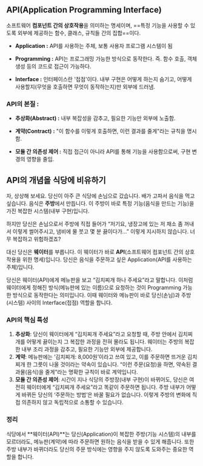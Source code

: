 ## API(Application Programming Interface)
소프트웨어 **컴포넌트 간의 상호작용**을 의미하는 명세이며, ==특정 기능을 사용할 수 있도록 외부에 제공하는 함수, 클래스, 규칙들 간의 집합==이다.

- **Application :** 
	API를 사용하는 주체, 보통 사용자 프로그램 시스템이 됨

- **Programming :** 
	API는 프로그래밍 가능한 방식으로 동작한다. 즉. 함수 호출, 객체 생성 등의 코드로 접근이 가능하다.

- **Interface :** 
	인터페이스란 '접점'이다. 내부 구현은 어떻게 하는지 숨기고, 어떻게 사용할지(무엇을 호출하면 무엇이 동작하는지)만 외부에 드러냄.

### API의 본질 :

- **추상화(Abstract) :** 
	내부 복잡성을 감추고, 필요한 기능만 외부에 노출함.

- **계약(Contract) :** 
	"이 함수를 이렇게 호출하면, 이런 결과를 줄게"라는 규칙을 명시함.

- **모듈 간 의존성 제어 :** 
	직접 접근이 아니라 API를 통해 기능을 사용함으로써, 구현 변경의 영향을 줄임.


## API의 개념을 식당에 비유하기
자, 상상해 보세요. 당신이 아주 큰 식당에 손님으로 갔습니다. 배가 고파서 음식을 먹고 싶습니다. 음식은 **주방**에서 만듭니다. 이 주방이 바로 특정 기능(음식을 만드는 기능)을 가진 복잡한 시스템(내부 구현)입니다.

하지만 당신은 손님으로서 주방에 직접 들어가 “저기요, 냉장고에 있는 저 채소 좀 꺼내서 이렇게 썰어주시고, 냄비에 물 붓고 몇 분 끓이다가…” 이렇게 지시하지 않습니다. 너무 복잡하고 위험하겠죠?

대신 당신은 **웨이터**를 부릅니다. 이 웨이터가 바로 **API**(소프트웨어 컴포넌트 간의 상호작용을 위한 명세)입니다. 당신은 음식을 주문하고 싶은 Application(API를 사용하는 주체)입니다.

당신은 웨이터(API)에게 메뉴판을 보고 “김치찌개 하나 주세요”라고 말합니다. 이처럼 웨이터에게 정해진 방식(메뉴판에 있는 이름)으로 요청하는 것이 Programming 가능한 방식으로 동작한다는 의미입니다. 이때 웨이터와 메뉴판이 바로 당신(손님)과 주방(시스템) 사이의 Interface(접점) 역할을 합니다.

### API의 핵심 특성

1. **추상화**: 당신이 웨이터에게 “김치찌개 주세요”라고 요청할 때, 주방 안에서 김치찌개를 어떻게 끓이는지 그 복잡한 과정을 전혀 몰라도 됩니다. 웨이터는 주방의 복잡한 내부 조리 과정을 감추고, 필요한 기능만 외부에 제공합니다.
2. **계약**: 메뉴판에는 ‘김치찌개: 8,000원’이라고 쓰여 있고, 이를 주문하면 뜨거운 김치찌개 한 그릇이 나올 것이라는 약속이 있습니다. “이런 주문(요청)을 하면, 약속된 결과물(음식)을 줄게”라는 명확한 규칙이 바로 계약입니다.
3. **모듈 간 의존성 제어**: 시간이 지나 식당의 주방장(내부 구현)이 바뀌어도, 당신은 여전히 웨이터에게 “김치찌개 주세요”라고 똑같이 주문하면 됩니다. 주방 내부가 어떻게 바뀌든 당신의 ‘주문하는 방법’은 바꿀 필요가 없습니다. 이렇게 주방의 변화에 직접 의존하지 않고 독립적으로 소통할 수 있습니다.

### 정리

식당에서 **웨이터(API)**는 당신(Application)이 복잡한 주방(기능 시스템)의 내부를 모르더라도, 메뉴판(계약)에 따라 주문하면 원하는 음식을 받을 수 있게 해줍니다. 또한 주방 내부가 바뀌더라도 당신의 주문 방식에는 영향을 주지 않도록 도와주는 중요한 역할을 합니다.